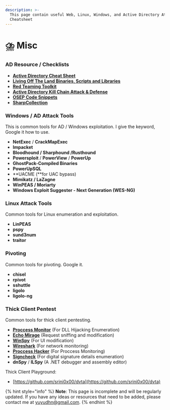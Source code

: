 ```yaml
---
description: >-
  This page contain useful Web, Linux, Windows, and Active Directory Attack
  Cheatsheet
---
```


# ⛈️ Misc

### AD Resource / Checklists

* [**Active Directory Cheat Sheet**](https://github.com/Integration-IT/Active-Directory-Exploitation-Cheat-Sheet)
* [**Living Off The Land Binaries, Scripts and Libraries**](https://lolbas-project.github.io/#t)
* [**Red Teaming Toolkit**](https://github.com/infosecn1nja/Red-Teaming-Toolkit)
* [**Active Directory Kill Chain Attack & Defense**](https://github.com/infosecn1nja/AD-Attack-Defense)
* [**OSEP Code Snippets**](https://github.com/chvancooten/OSEP-Code-Snippets)
* [**SharpCollection**](https://github.com/Flangvik/SharpCollection)

### Windows / AD Attack Tools

This is common tools for AD / Windows exploitation. I give the keyword, Google it how to use.

* **NetExec** / **CrackMapExec**
* **Impacket**
* **Bloodhound / Sharphound /Rusthound**
* **Powersploit** / **PowerView** / **PowerUp**
* **GhostPack-Compiled Binaries**
* **PowerUpSQL**
* **UACME (**for UAC bypass)
* **Mimikatz / LaZagne**
* **WinPEAS / Moriarty**
* **Windows Exploit Suggester - Next Generation (WES-NG)**

### **Linux Attack Tools**

Common tools for Linux enumeration and exploitation.

* **LinPEAS**
* **pspy**
* **sund3num**
* **traitor**

### Pivoting

Common tools for pivoting. Google it.

* **chisel**
* **rpivot**
* **sshuttle**
* **ligolo**
* **ligolo-ng**

### **Thick Client Pentest**

Common tools for thick client pentesting.

* [**Proccess Monitor**](https://learn.microsoft.com/id-id/sysinternals/downloads/procmon) (For DLL Hijacking Enumeration)&#x20;
* [**Echo Mirage**](https://sourceforge.net/projects/echomirage.oldbutgold.p/) (Request sniffing and modification)&#x20;
* [**WinSpy**](https://github.com/strobejb/winspy/releases) (For UI modification)&#x20;
* [**Wireshark**](https://www.wireshark.org/download.html) (For network monitoring)&#x20;
* [**Proccess Hacker**](https://processhacker.sourceforge.io/downloads.php) (For Proccess Monitoring)&#x20;
* [**Signcheck**](https://learn.microsoft.com/en-us/sysinternals/downloads/sigcheck) (For digital signature details enumeration)
* **dnSpy** / **ILSpy** (A .NET debugger and assembly editor)

Thick Client Playground:

* [https://github.com/srini0x00/dvta](https://github.com/srini0x00/dvta)

{% hint style="info" %}
**Note**: This page is incomplete and will be regularly updated. If you have any ideas or resources that need to be added, please contact me at [yuyudhn@gmail.com](mailto:yuyudhn@gmail.com).
{% endhint %}
